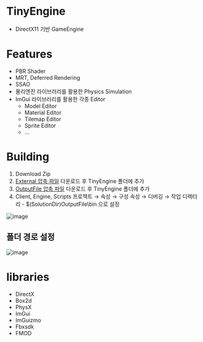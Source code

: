 # TinyEngine

- DirectX11 기반 GameEngine

# Features

- PBR Shader
- MRT, Deferred Rendering
- SSAO
- 물리엔진 라이브러리를 활용한 Physics Simulation
- ImGui 라이브러리를 활용한 각종 Editor
  - Model Editor
  - Material Editor
  - Tilemap Editor
  - Sprite Editor
  - ...    

# Building

1. Download Zip
2. [External 압축 파일](https://drive.google.com/file/d/1-4oStuscaPT3Nftd6fMNFPeWw2Hn0ubE/view?usp=sharing) 다운로드 후 TinyEngine 폴더에 추가 
3. [OutputFile 압축 파일](https://drive.google.com/file/d/1_r-vsvaJEg3sFpUzAtetpwWt6ZwUS3o5/view?usp=drive_link) 다운로드 후 TinyEngine 폴더에 추가
4. Client, Engine, Scripts 프로젝트 → 속성 → 구성 속성 → 디버깅 → 작업 디렉터리 - $(SolutionDir)OutputFile\bin 으로 설정

![image](https://github.com/devJSY/TinyEngine/assets/90514882/f785ce4f-ef69-4535-bcf0-2f48b7cacbb0)

## 폴더 경로 설정

![image](https://github.com/devJSY/TinyEngine/assets/90514882/e88f3422-1968-4bb1-a0e6-d380ca7c420b)

# libraries

- DirectX
- Box2d
- PhysX
- ImGui
- ImGuizmo
- Fbxsdk
- FMOD
